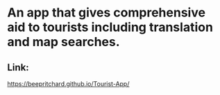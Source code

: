 # An app that gives comprehensive aid to tourists including translation and map searches.

## Link:
https://beepritchard.github.io/Tourist-App/
